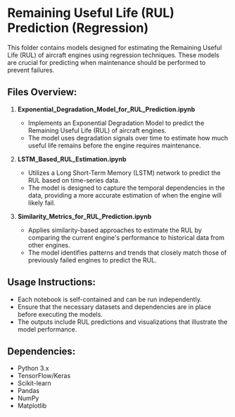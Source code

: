 
# **Remaining Useful Life (RUL) Prediction (Regression)**

This folder contains models designed for estimating the Remaining Useful Life (RUL) of aircraft engines using regression techniques. These models are crucial for predicting when maintenance should be performed to prevent failures.

## **Files Overview:**

1. **Exponential_Degradation_Model_for_RUL_Prediction.ipynb**
   - Implements an Exponential Degradation Model to predict the Remaining Useful Life (RUL) of aircraft engines.
   - The model uses degradation signals over time to estimate how much useful life remains before the engine requires maintenance.

2. **LSTM_Based_RUL_Estimation.ipynb**
   - Utilizes a Long Short-Term Memory (LSTM) network to predict the RUL based on time-series data.
   - The model is designed to capture the temporal dependencies in the data, providing a more accurate estimation of when the engine will likely fail.

3. **Similarity_Metrics_for_RUL_Prediction.ipynb**
   - Applies similarity-based approaches to estimate the RUL by comparing the current engine's performance to historical data from other engines.
   - The model identifies patterns and trends that closely match those of previously failed engines to predict the RUL.

## **Usage Instructions:**

- Each notebook is self-contained and can be run independently.
- Ensure that the necessary datasets and dependencies are in place before executing the models.
- The outputs include RUL predictions and visualizations that illustrate the model performance.

## **Dependencies:**

- Python 3.x
- TensorFlow/Keras
- Scikit-learn
- Pandas
- NumPy
- Matplotlib

